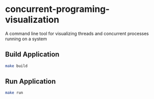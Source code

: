 # concurrent-programing-visualization
A command line tool for visualizing threads and concurrent processes running on a system

## Build Application
```bash
make build
```

## Run Application
```bash
make run
```